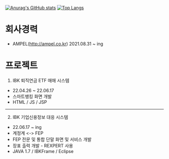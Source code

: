 [![Anurag's GitHub stats](https://github-readme-stats.vercel.app/api?username=heum-ji)](https://github.com/heum-ji/github-readme-stats)
[![Top Langs](https://github-readme-stats.vercel.app/api/top-langs/?username=heum-ji&layout=compact)](https://github.com/heum-ji/github-readme-stats)

# 회사경력  
- AMPEL(http://ampel.co.kr) 2021.08.31 ~ ing

# 프로젝트
1. IBK 퇴직연금 ETF 매매 시스템
- 22.04.26 ~ 22.06.17
- 스마트뱅킹 화면 개발
- HTML / JS / JSP
---
2. IBK 기업신용정보 대응 시스템
- 22.06.17 ~ ing
- 계정계 <-> FEP
- FEP 전문 및 통합 단말 화면 및 서비스 개발
- 장표 출력 개발 - REXPERT 사용
- JAVA 1.7 / IBKFrame / Eclipse
